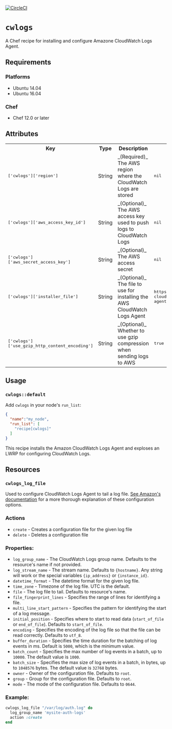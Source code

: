 [![CircleCI](https://circleci.com/gh/goldstar/chef-cwlogs.svg?style=svg&circle-token=27720786c120c7748a5072579e16afbb39827577)](https://circleci.com/gh/goldstar/chef-cwlogs)

# `cwlogs`

A Chef recipe for installing and configure Amazone CloudWatch Logs Agent.

## Requirements

### Platforms

- Ubuntu 14.04 
- Ubuntu 16.04

### Chef

- Chef 12.0 or later

## Attributes

<table>
  <tr>
    <th>Key</th>
    <th>Type</th>
    <th>Description</th>
    <th>Default</th>
  </tr>
  <tr>
    <td><tt>['cwlogs']['region']</tt></td>
    <td>String</td>
    <td>_(Required)_ The AWS region where the CloudWatch Logs are stored</td>
    <td><tt>nil</tt></td>
  </tr>
  <tr>
    <td><tt>['cwlogs']['aws_access_key_id']</tt></td>
    <td>String</td>
    <td>_(Optional)_ The AWS access key used to push logs to CloudWatch Logs</td>
    <td><tt>nil</tt></td>
  </tr>
  <tr>
    <td><tt>['cwlogs']['aws_secret_access_key']</tt></td>
    <td>String</td>
    <td>_(Optional)_ The AWS access secret</td>
    <td><tt>nil</tt></td>
  </tr>
  <tr>
    <td><tt>['cwlogs']['installer_file']</tt></td>
    <td>String</td>
    <td>_(Optional)_ The file to use for installing the AWS CloudWatch Logs Agent</td>
    <td><tt>https://s3.amazonaws.com/aws-cloudwatch/downloads/latest/awslogs-agent-setup.py</tt></td>
  </tr>
  <tr>
    <td><tt>['cwlogs']['use_gzip_http_content_encoding']</tt></td>
    <td>String</td>
    <td>_(Optional)_ Whether to use gzip compression when sending logs to AWS</td>
    <td><tt>true</tt></td>
  </tr>
</table>

## Usage

### `cwlogs::default`

Add `cwlogs` in your node's `run_list`:

```json
{
  "name":"my_node",
  "run_list": [
    "recipe[cwlogs]"
  ]
}
```

This recipe installs the Amazon CloudWatch Logs Agent and exploses an LWRP for configuring CloudWatch Logs.

## Resources

### `cwlogs_log_file`

Used to configure CloudWatch Logs Agent to tail a log file. [See Amazon's documentation](http://docs.aws.amazon.com/AmazonCloudWatch/latest/logs/AgentReference.html) for a more thorough explanation of these configuration options.

### Actions

- `create` - Creates a configuration file for the given log file
- `delete` - Deletes a configuration file

### Properties:

- `log_group_name` - The CloudWatch Logs group name. Defaults to the resource's name if not provided.
- `log_stream_name` - The stream name. Defaults to `{hostname}`. Any string will work or the special variables `{ip_address}` or `{instance_id}`.
- `datetime_format` - The datetime format for the given log file.
- `time_zone` - Timezone of the log file. UTC is the default.
- `file` - The log file to tail. Defaults to resource's name.
- `file_fingerprint_lines` - Specifies the range of lines for identifying a file.
- `multi_line_start_pattern` - Specifies the pattern for identifying the start of a log message.
- `initial_position` - Specifies where to start to read data (`start_of_file` or `end_of_file`). Defaults to `start_of_file`.
- `encoding` - Specifies the encoding of the log file so that the file can be read correctly. Defaults to `utf_8`.
- `buffer_duration` - Specifies the time duration for the batching of log events in ms. Default is `5000`, which is the minimum value.
- `batch_count` - Specifies the max number of log events in a batch, up to `10000`. The default value is `1000`.
- `batch_size` - Specifies the max size of log events in a batch, in bytes, up to `1048576` bytes. The default value is `32768` bytes. 
- `owner` - Owner of the configuration file. Defaults to `root`.
- `group` - Group for the configuration file. Defaults to `root`.
- `mode` - The mode of the configuration file. Defaults to `0644`.

### Example:

```ruby
cwlogs_log_file "/var/log/auth.log" do
  log_group_name 'mysite-auth-logs'
  action :create
end
```
